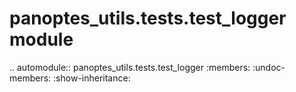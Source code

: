 panoptes\_utils.tests.test\_logger module
=========================================

.. automodule:: panoptes_utils.tests.test_logger
    :members:
    :undoc-members:
    :show-inheritance:
